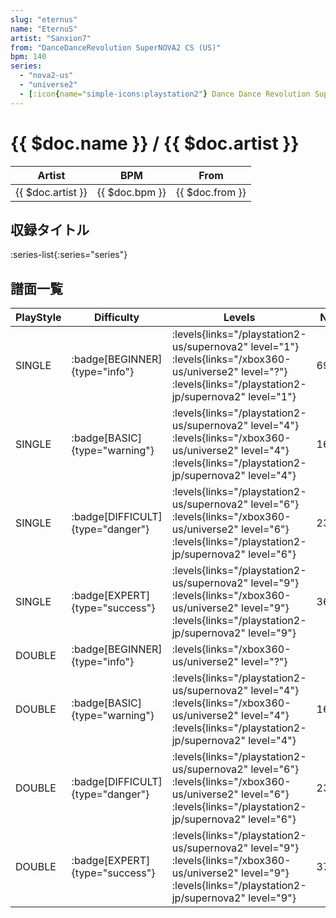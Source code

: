 ```yaml
---
slug: "eternus"
name: "EternuS"
artist: "Sanxion7"
from: "DanceDanceRevolution SuperNOVA2 CS (US)"
bpm: 140
series:
  - "nova2-us"
  - "universe2"
  - [:icon{name="simple-icons:playstation2"} Dance Dance Revolution SuperNOVA2 :icon{name="flag:jp-4x3"}](/playstation2-jp/supernova2)
---
```


# {{ $doc.name }} / {{ $doc.artist }}

|Artist|BPM|From|
|------|---|----|
|{{ $doc.artist }}|{{ $doc.bpm }}|{{ $doc.from }}|

## 収録タイトル

:series-list{:series="series"}

## 譜面一覧

|PlayStyle|Difficulty|Levels|Notes|Movie|
|---------|----------|------|-----|-----|
|SINGLE| :badge[BEGINNER]{type="info"}| :levels{links="/playstation2-us/supernova2" level="1"} :levels{links="/xbox360-us/universe2" level="?"}  :levels{links="/playstation2-jp/supernova2" level="1"}|69/0||
|SINGLE| :badge[BASIC]{type="warning"}| :levels{links="/playstation2-us/supernova2" level="4"} :levels{links="/xbox360-us/universe2" level="4"}  :levels{links="/playstation2-jp/supernova2" level="4"}|163/6||
|SINGLE| :badge[DIFFICULT]{type="danger"}| :levels{links="/playstation2-us/supernova2" level="6"} :levels{links="/xbox360-us/universe2" level="6"}  :levels{links="/playstation2-jp/supernova2" level="6"}|233/25||
|SINGLE| :badge[EXPERT]{type="success"}| :levels{links="/playstation2-us/supernova2" level="9"} :levels{links="/xbox360-us/universe2" level="9"}  :levels{links="/playstation2-jp/supernova2" level="9"}|368/17||
|DOUBLE| :badge[BEGINNER]{type="info"}| :levels{links="/xbox360-us/universe2" level="?"}|||
|DOUBLE| :badge[BASIC]{type="warning"}| :levels{links="/playstation2-us/supernova2" level="4"} :levels{links="/xbox360-us/universe2" level="4"}  :levels{links="/playstation2-jp/supernova2" level="4"}|163/6||
|DOUBLE| :badge[DIFFICULT]{type="danger"}| :levels{links="/playstation2-us/supernova2" level="6"} :levels{links="/xbox360-us/universe2" level="6"}  :levels{links="/playstation2-jp/supernova2" level="6"}|239/36||
|DOUBLE| :badge[EXPERT]{type="success"}| :levels{links="/playstation2-us/supernova2" level="9"} :levels{links="/xbox360-us/universe2" level="9"}  :levels{links="/playstation2-jp/supernova2" level="9"}|372/1||
